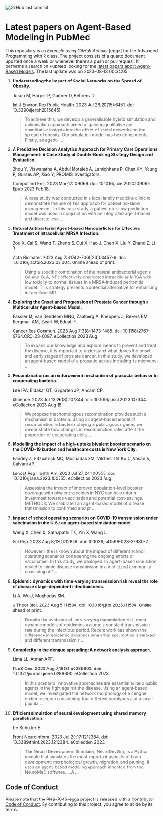 ![GitHub last
commit](https://img.shields.io/github/last-commit/UofUEpiBio/PHS-7045-egga.png)

# Latest papers on Agent-Based Modeling in PubMed

This repository is an *Example using GitHub Actions* \[egge\] for the
Advanced Programming with R class. The project consists of a quarto
document updated once a week or whenever there’s a push or pull request.
It performs a search on PubMed looking for the <a
href="https://pubmed.ncbi.nlm.nih.gov/?term=agent-based+model&amp;sort=date"
target="_blank">latest papers about Agent-Based Models</a>. The last
update was on 2023-08-13 00:34:05.

<div class="cell">

</div>

1.  **Understanding the Impact of Social Networks on the Spread of
    Obesity.**

    Tuson M, Harper P, Gartner D, Behrens D.

    Int J Environ Res Public Health. 2023 Jul 26;20(15):6451. doi:
    10.3390/ijerph20156451.

    > To achieve this, we develop a generalisable hybrid simulation and
    > optimisation approach aimed at gaining qualitative and
    > quantitative insights into the effect of social networks on the
    > spread of obesity. Our simulation model has two components.
    > Firstly, an agent- …

2.  **A Predictive Decision Analytics Approach for Primary Care
    Operations Management: A Case Study of Double-Booking Strategy
    Design and Evaluation.**

    Zhou Y, Viswanatha A, Abdul Motaleb A, Lamichhane P, Chen KY, Young
    R, Gurses AP, Xiao Y; PROMIS Investigators.

    Comput Ind Eng. 2023 Mar;17:109069. doi: 10.1016/j.cie.2023.109069.
    Epub 2023 Feb 18.

    > A case study was conducted in a local family medicine clinic to
    > demonstrate the use of this approach for patient no-show
    > management. In this case study, a patient no-show prediction model
    > was used in conjunction with an integrated agent-based and
    > discrete-eve …

3.  **Natural Antibacterial Agent-based Nanoparticles for Effective
    Treatment of Intracellular MRSA Infection.**

    Zou X, Cai S, Wang T, Zheng S, Cui X, Hao J, Chen X, Liu Y, Zhang Z,
    Li Y.

    Acta Biomater. 2023 Aug 7:S1742-7061(23)00457-9. doi:
    10.1016/j.actbio.2023.08.004. Online ahead of print.

    > Using a specific combination of the natural antibacterial agents
    > CA and GLA, NPs effectively eradicated intracellular MRSA with low
    > toxicity to normal tissues in a MRSA-induced peritonitis model.
    > This strategy presents a potential alternative for enhancing
    > intracellular MR …

4.  **Exploring the Onset and Progression of Prostate Cancer through a
    Multicellular Agent-based Model.**

    Passier M, van Genderen MNG, Zaalberg A, Kneppers J, Bekers EM,
    Bergman AM, Zwart W, Eduati F.

    Cancer Res Commun. 2023 Aug 7;3(8):1473-1485. doi:
    10.1158/2767-9764.CRC-23-0097. eCollection 2023 Aug.

    > To expand our knowledge and explore means to prevent and treat the
    > disease, it is important to understand what drives the onset and
    > early stages of prostate cancer. In this study, we developed an
    > agent-based model of a prostatic acinus including its microenvi …

5.  **Recombination as an enforcement mechanism of prosocial behavior in
    cooperating bacteria.**

    Lee IPA, Eldakar OT, Gogarten JP, Andam CP.

    iScience. 2023 Jul 13;26(8):107344. doi: 10.1016/j.isci.2023.107344.
    eCollection 2023 Aug 18.

    > We propose that homologous recombination provides such a mechanism
    > in bacteria. Using an agent-based model of recombination in
    > bacteria playing a public goods game, we demonstrate how changes
    > in recombination rates affect the proportion of cooperating cells.
    > …

6.  **Modelling the impact of a high-uptake bivalent booster scenario on
    the COVID-19 burden and healthcare costs in New York City.**

    Pandey A, Fitzpatrick MC, Moghadas SM, Vilches TN, Ko C, Vasan A,
    Galvani AP.

    Lancet Reg Health Am. 2023 Jul 27;24:100555. doi:
    10.1016/j.lana.2023.100555. eCollection 2023 Aug.

    > Assessing the impact of improved population-level booster coverage
    > with bivalent vaccines in NYC can help inform investment towards
    > vaccination and potential cost-savings. METHODS: We calibrated an
    > agent-based model of disease transmission to confirmed and pr …

7.  **Impact of school operating scenarios on COVID-19 transmission
    under vaccination in the U.S.: an agent-based simulation model.**

    Weng X, Chen Q, Sathapathi TK, Yin X, Wang L.

    Sci Rep. 2023 Aug 8;13(1):12836. doi: 10.1038/s41598-023-37980-7.

    > However, little is known about the impact of different school
    > operating scenarios considering the ongoing efforts of
    > vaccination. In this study, we deployed an agent-based simulation
    > model to mimic disease transmission in a mid-sized community
    > consisting of 1 …

8.  **Epidemic dynamics with time-varying transmission risk reveal the
    role of disease stage-dependent infectiousness.**

    Li A, Wu J, Moghadas SM.

    J Theor Biol. 2023 Aug 5:111594. doi: 10.1016/j.jtbi.2023.111594.
    Online ahead of print.

    > Despite the evidence of time-varying transmission risk, most
    > dynamic models of epidemics assume a constant transmission rate
    > during the infectious period. Recent work has shown the difference
    > in epidemic dynamics when this assumption is relaxed and different
    > transmission r …

9.  **Complexity in the dengue spreading: A network analysis approach.**

    Lima LL, Atman APF.

    PLoS One. 2023 Aug 7;18(8):e0289690. doi:
    10.1371/journal.pone.0289690. eCollection 2023.

    > In this scenario, innovative approaches are essential to help
    > public agents in the fight against the disease. Using an
    > agent-based model, we investigated the network morphology of a
    > dengue endemic region considering four different serotypes and a
    > small popula …

10. **Efficient simulation of neural development using shared memory
    parallelization.**

    De Schutter E.

    Front Neuroinform. 2023 Jul 20;17:1212384. doi:
    10.3389/fninf.2023.1212384. eCollection 2023.

    > The Neural Development Simulator, NeuroDevSim, is a Python module
    > that simulates the most important aspects of brain development:
    > morphological growth, migration, and pruning. It uses an
    > agent-based modeling approach inherited from the NeuroMaC
    > software. …A …

## Code of Conduct

Please note that the PHS-7045-egga project is released with a
[Contributor Code of
Conduct](https://contributor-covenant.org/version/2/1/CODE_OF_CONDUCT.html).
By contributing to this project, you agree to abide by its terms.
